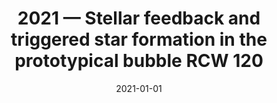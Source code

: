 ---
title: "2021 &mdash; Stellar feedback and triggered star formation in the prototypical bubble RCW 120"
collection: publications
refereed: 'no'
date: "2021-01-01"
venue: "American Astronomical Society meeting #237"
paperurl: 
link: "https://ui.adsabs.harvard.edu/abs/2021AAS...23711403L"
citation: "Luisi, M.; Anderson, L.; Schneider, N.; Simon, R.; Kabanovic, S.; Guesten, R.; Zavagno, A.; Broos, P.; Buchbender, C.; Guevara, C.; Jacobs, K.; Justen, M.; Klein, B.; Linville, D.; Roellig, M.; Russeil, D.; Stutzki, J.; Tiwari, M.; Townsley, L.; Tielens, A., American Astronomical Society meeting #237, id. 114.03. Bulletin of the American Astronomical Society, Vol. 53, No. 1 e-id 2021n1i114p03"
---